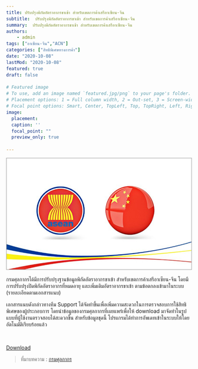 ```yaml
---
title: ปรับปรุงพิกัดอัตราอากรขาเข้า สำหรับเขตการค้าเสรีอาเซียน-จีน  
subtitle:  ปรับปรุงพิกัดอัตราอากรขาเข้า สำหรับเขตการค้าเสรีอาเซียน-จีน
summary:  ปรับปรุงพิกัดอัตราอากรขาเข้า สำหรับเขตการค้าเสรีอาเซียน-จีน
authors:
    - admin
tags: ["อาเซียน-จีน","ACN"]
categories: ["สิทธิพิเศษทางการค้า"]
date: "2020-10-08"
lastMod: "2020-10-08"
featured: true
draft: false

# Featured image
# To use, add an image named `featured.jpg/png` to your page's folder.
# Placement options: 1 = Full column width, 2 = Out-set, 3 = Screen-width
# Focal point options: Smart, Center, TopLeft, Top, TopRight, Left, Right, BottomLeft, Bottom, BottomRight
image:
  placement: 
  caption: ''
  focal_point: ""
  preview_only: true

---
```


![](featured.jpg)

กรมศุลกากรได้มีการปรับปรุงฐานข้อมูลพิกัดอัตราอากรขาเข้า สำหรับเขตการค้าเสรีอาเซียน-จีน  โดยมีการปรับปรุงปิดพิกัดอัตราอากรที่หมดอายุ และเพิ่มเติมอัตราอากรขาเข้า ตามข้อตกลงเข้ามาในระบบ (รายละเอียดตามเอกสารแนบ)
 
เอกสารแนบดังกล่าวทางทีม Support ได้จัดทำขึ้นเพื่อเพิ่มความสะดวกในการตรวจสอบการใช้สิทธิพิเศษของผู้ประกอบการ โดยนำข้อมูลของกรมศุลกากรที่เผยแพร่เพื่อให้ download มาจัดทำในรูปแบบที่ผู้ใช้งานตรวจสอบได้สะดวกขึ้น สำหรับข้อมูลชุดนี้ โปรแกรมได้ทำการอัพเดทเข้าในระบบให้โดยอัตโนมัติเรียบร้อยแล้ว

<br>

<a href="./asian_china_2020.xlsx" target="_blank" id="download_excel">Download  <i class=" fas fa-file-excel"></i> </a>




> ที่มาบทความ : [กรมศุลกากร](www.customs.go.th)

